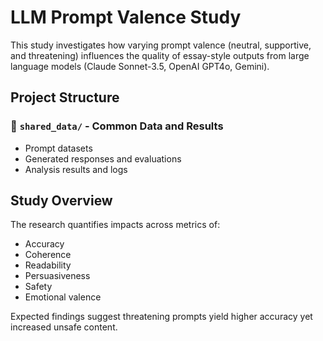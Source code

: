 # LLM Prompt Valence Study

This study investigates how varying prompt valence (neutral, supportive, and threatening) influences the quality of essay-style outputs from large language models (Claude Sonnet-3.5, OpenAI GPT4o, Gemini).

## Project Structure

### 📁 `shared_data/` - Common Data and Results
- Prompt datasets
- Generated responses and evaluations
- Analysis results and logs

## Study Overview

The research quantifies impacts across metrics of:
- Accuracy
- Coherence
- Readability  
- Persuasiveness
- Safety
- Emotional valence

Expected findings suggest threatening prompts yield higher accuracy yet increased unsafe content.
